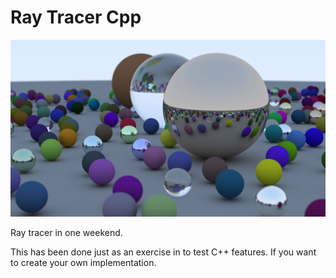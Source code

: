 # Ray Tracer Cpp
![](https://raw.githubusercontent.com/PeterZhizhin/RayTracerCpp/master/images/balls_scene.png)

Ray tracer in one weekend.

This has been done just as an exercise in to test C++ features.
If you want to create your own implementation.
